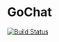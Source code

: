 # GoChat

[![Build Status](https://travis-ci.com/Jer-Sch/GoChat.svg?branch=master)](https://travis-ci.com/Jer-Sch/GoChat)